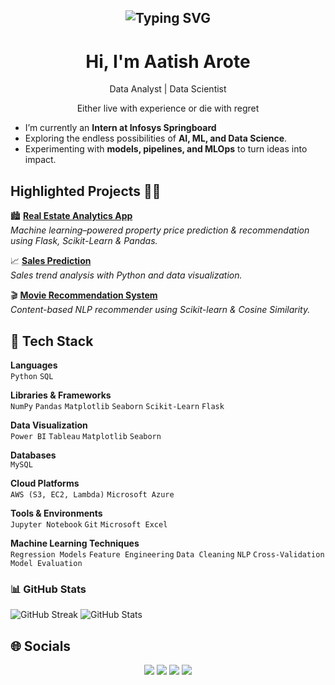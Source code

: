 <h2 align="center"><img src="https://readme-typing-svg.demolab.com?font=Fira+Code&pause=1000&random=false&width=435&lines=Curiosity%2C+Discipline%2C+Consistency" alt="Typing SVG" >

</h2>

<h1 align="center"> Hi, I'm Aatish Arote </br> 
</h1>
<p align="center">Data Analyst | Data Scientist </p>
<p align="center">Either live with experience or die with regret</p>

- I’m currently an **Intern at Infosys Springboard**  
- Exploring the endless possibilities of **AI, ML, and Data Science**.  
- Experimenting with **models, pipelines, and MLOps** to turn ideas into impact.

 
## Highlighted Projects 👨‍💻 

🏙 **[Real Estate Analytics App](https://github.com/aatisharote07/REAL_ESTATE_ANALYTICS_APP)**  
*Machine learning–powered property price prediction & recommendation using Flask, Scikit-Learn & Pandas.*

📈 **[Sales Prediction](https://github.com/aatisharote07/SALES-PREDICTION)**  
*Sales trend analysis with Python and data visualization.*

🎬 **[Movie Recommendation System](https://github.com/aatisharote07/MOVIE_RECOMMENDATION_SYSTEM)**  
*Content-based NLP recommender using Scikit-learn & Cosine Similarity.*

 


## 🧰 Tech Stack  

**Languages**  
`Python` `SQL`

**Libraries & Frameworks**  
`NumPy` `Pandas` `Matplotlib` `Seaborn` `Scikit-Learn` `Flask`

**Data Visualization**  
`Power BI` `Tableau` `Matplotlib` `Seaborn`

**Databases**  
`MySQL`

**Cloud Platforms**  
`AWS (S3, EC2, Lambda)` `Microsoft Azure`

**Tools & Environments**  
`Jupyter Notebook` `Git` `Microsoft Excel`

**Machine Learning Techniques**  
`Regression Models` `Feature Engineering` `Data Cleaning` `NLP` `Cross-Validation` `Model Evaluation`

### 📊 GitHub Stats

![GitHub Streak](https://github-readme-streak-stats.herokuapp.com?user=aatisharote07&theme=radical&hide_border=true)
![GitHub Stats](https://github-readme-stats.vercel.app/api?username=aatisharote07&show_icons=true&theme=radical&hide_border=true)


## 🌐 Socials

<p align="center">
  <a href="https://www.linkedin.com/in/aatisharote/"><img src="https://img.shields.io/badge/LinkedIn-000?logo=linkedin&logoColor=0A66C2&style=for-the-badge"/></a>
  <a href="https://www.codechef.com/users/aatish07"><img src="https://img.shields.io/badge/CodeChef-000?logo=codechef&logoColor=EF3A2D&style=for-the-badge"/></a>
  <a href="https://leetcode.com/u/Aatish09/"><img src="https://img.shields.io/badge/LeetCode-000?logo=leetcode&logoColor=FFA116&style=for-the-badge"/></a>
  <a href="https://www.kaggle.com/aatisharote"><img src="https://img.shields.io/badge/Kaggle-000?logo=kaggle&logoColor=20BEFF&style=for-the-badge"/></a>
</p>


